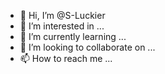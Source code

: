 - 👋 Hi, I’m @S-Luckier
- 👀 I’m interested in ...
- 🌱 I’m currently learning ...
- 💞️ I’m looking to collaborate on ...
- 📫 How to reach me ...

<!---
S-Luckier/S-Luckier is a ✨ special ✨ repository because its `README.md` (this file) appears on your GitHub profile.
You can click the Preview link to take a look at your changes.
--->
